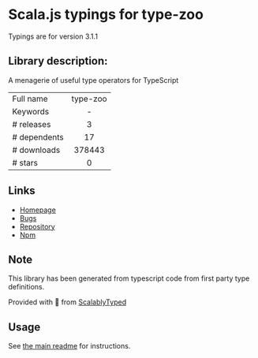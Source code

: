 
# Scala.js typings for type-zoo

Typings are for version 3.1.1

## Library description:
A menagerie of useful type operators for TypeScript

|                    |                 |
| ------------------ | :-------------: |
| Full name          | type-zoo |
| Keywords           | - |
| # releases         | 3 |
| # dependents       | 17 |
| # downloads        | 378443 |
| # stars            | 0 |

## Links
- [Homepage](https://github.com/pelotom/type-zoo#readme)
- [Bugs](https://github.com/pelotom/type-zoo/issues)
- [Repository](https://github.com/pelotom/type-zoo)
- [Npm](https://www.npmjs.com/package/type-zoo)
    


## Note
This library has been generated from typescript code from first party type definitions.

Provided with :purple_heart: from [ScalablyTyped](https://github.com/oyvindberg/ScalablyTyped)

## Usage
See [the main readme](../../readme.md) for instructions.


